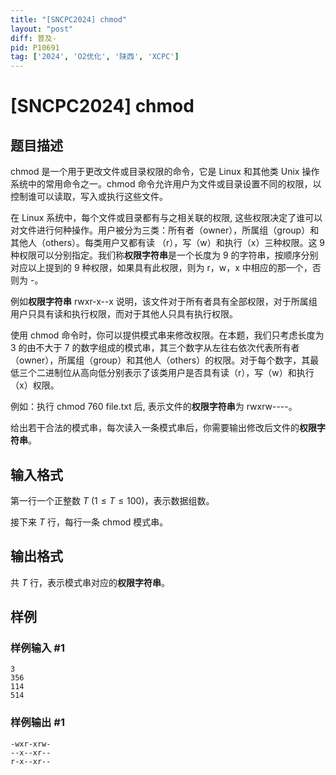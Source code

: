 ```yaml
---
title: "[SNCPC2024] chmod"
layout: "post"
diff: 普及-
pid: P10691
tag: ['2024', 'O2优化', '陕西', 'XCPC']
---
```

# [SNCPC2024] chmod
## 题目描述

$\text{chmod}$ 是一个用于更改文件或目录权限的命令，它是 Linux 和其他类 Unix 操作系统中的常用命令之一。$\text{chmod}$ 命令允许用户为文件或目录设置不同的权限，以控制谁可以读取，写入或执行这些文件。

在 Linux 系统中，每个文件或目录都有与之相关联的权限, 这些权限决定了谁可以对文件进行何种操作。用户被分为三类：所有者（owner），所属组（group）和其他人（others）。每类用户又都有读 （r），写（w）和执行（x）三种权限。这 $9$ 种权限可以分别指定。我们称**权限字符串**是一个长度为 $9$ 的字符串，按顺序分别对应以上提到的 $9$ 种权限，如果具有此权限，则为 $\text{r}$，$\text{w}$，$\text{x}$ 中相应的那一个，否则为 $\text{-}$。

例如**权限字符串** $\text{rwxr-x-}\text{-x}$ 说明，该文件对于所有者具有全部权限，对于所属组用户只具有读和执行权限，而对于其他人只具有执行权限。

使用 $\text{chmod}$ 命令时，你可以提供模式串来修改权限。在本题，我们只考虑长度为 $3$ 的由不大于 $7$ 的数字组成的模式串，其三个数字从左往右依次代表所有者（owner），所属组（group）和其他人（others）的权限。对于每个数字，其最低三个二进制位从高向低分别表示了该类用户是否具有读（r），写（w）和执行（x）权限。

例如：执行 $\text{chmod 760 file.txt}$ 后, 表示文件的**权限字符串**为 $\text{rwxrw-}\text{-}\text{-}\text{-}$。

给出若干合法的模式串，每次读入一条模式串后，你需要输出修改后文件的**权限字符串**。
## 输入格式

第一行一个正整数 $T$ ($1 \le T \le 100$)，表示数据组数。

接下来 $T$ 行，每行一条 $\text{chmod}$ 模式串。
## 输出格式

共 $T$ 行，表示模式串对应的**权限字符串**。
## 样例

### 样例输入 #1
```
3
356
114
514

```
### 样例输出 #1
```
-wxr-xrw-
--x--xr--
r-x--xr--

```
